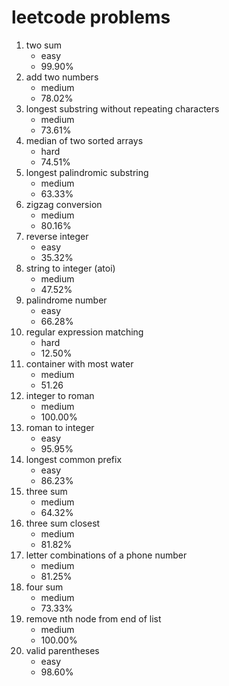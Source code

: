 # leetcode problems

1. two sum 
   - easy
   - 99.90%
2. add two numbers
   - medium
   - 78.02%
3. longest substring without repeating characters
   - medium
   - 73.61%
4. median of two sorted arrays
   - hard
   - 74.51%
5. longest palindromic substring
   - medium
   - 63.33%
6. zigzag conversion
   - medium
   - 80.16%
7. reverse integer
   - easy
   - 35.32%
8. string to integer (atoi)
   - medium
   - 47.52%
9. palindrome number
   - easy
   - 66.28%
10. regular expression matching
    - hard
    - 12.50%
11. container with most water
    - medium
    - 51.26
12. integer to roman
    - medium
    - 100.00%
13. roman to integer
    - easy
    - 95.95%
14. longest common prefix
    - easy
    - 86.23%
15. three sum
    - medium
    - 64.32%
16. three sum closest
    - medium
    - 81.82%
17. letter combinations of a phone number
    - medium
    - 81.25%
18. four sum
    - medium
    - 73.33%
19. remove nth node from end of list
    - medium
    - 100.00%
20. valid parentheses
    - easy
    - 98.60%
